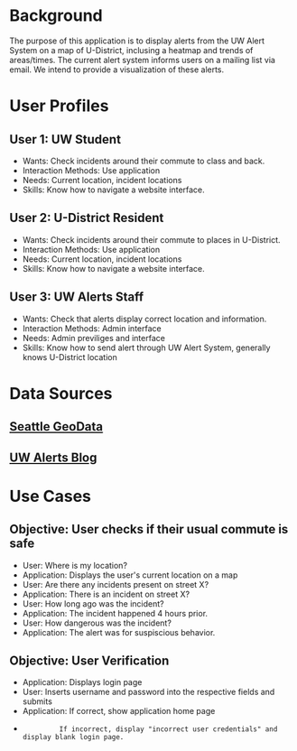 # Background
The purpose of this application is to display alerts from the UW Alert System on a map of U-District, inclusing a heatmap and trends of areas/times.
The current alert system informs users on a mailing list via email. We intend to provide a visualization of these alerts.

# User Profiles
## User 1: UW Student
- Wants: Check incidents around their commute to class and back.
- Interaction Methods: Use application
- Needs: Current location, incident locations
- Skills: Know how to navigate a website interface.

## User 2: U-District Resident
- Wants: Check incidents around their commute to places in U-District.
- Interaction Methods: Use application
- Needs: Current location, incident locations
- Skills: Know how to navigate a website interface.

## User 3: UW Alerts Staff
- Wants: Check that alerts display correct location and information.
- Interaction Methods: Admin interface
- Needs: Admin previliges and interface
- Skills: Know how to send alert through UW Alert System, generally knows U-District location

# Data Sources
## [Seattle GeoData](https://data-seattlecitygis.opendata.arcgis.com/datasets/SeattleCityGIS::seattle-streets-3/explore?location=47.609360%2C-122.325916%2C14.88)

## [UW Alerts Blog](https://emergency.uw.edu/?_gl=1*ztz313*_ga*MzIwNzY5MTg2LjE2NjU4NzU5NjU.*_ga_3T65WK0BM8*MTY3NjMyNTM5Ny4yMS4wLjE2NzYzMjU0MDEuMC4wLjA)

# Use Cases
## Objective: User checks if their usual commute is safe
- User: Where is my location?
- Application: Displays the user's current location on a map
- User: Are there any incidents present on street X?
- Application: There is an incident on street X?
- User: How long ago was the incident?
- Application: The incident happened 4 hours prior.
- User: How dangerous was the incident?
- Application: The alert was for suspiscious behavior.

## Objective: User Verification
- Application: Displays login page
- User: Inserts username and password into the respective fields and submits
- Application: If correct, show application home page
-              If incorrect, display "incorrect user credentials" and display blank login page.
